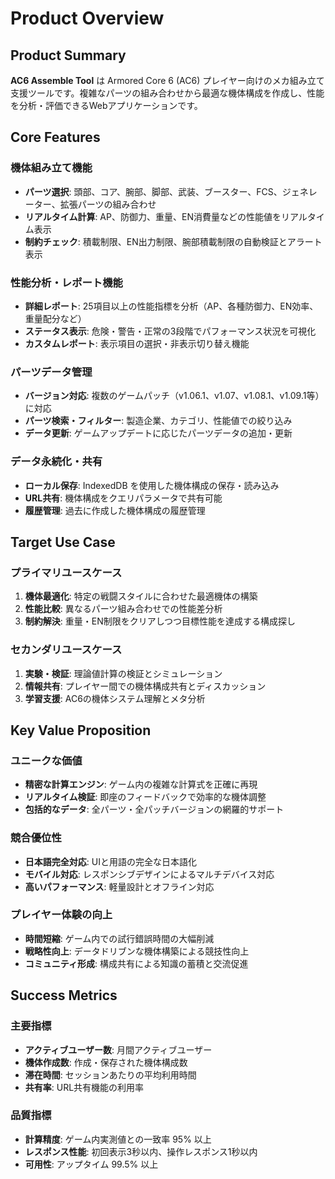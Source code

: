 # Product Overview

## Product Summary
**AC6 Assemble Tool** は Armored Core 6 (AC6) プレイヤー向けのメカ組み立て支援ツールです。複雑なパーツの組み合わせから最適な機体構成を作成し、性能を分析・評価できるWebアプリケーションです。

## Core Features

### 機体組み立て機能
- **パーツ選択**: 頭部、コア、腕部、脚部、武装、ブースター、FCS、ジェネレーター、拡張パーツの組み合わせ
- **リアルタイム計算**: AP、防御力、重量、EN消費量などの性能値をリアルタイム表示
- **制約チェック**: 積載制限、EN出力制限、腕部積載制限の自動検証とアラート表示

### 性能分析・レポート機能
- **詳細レポート**: 25項目以上の性能指標を分析（AP、各種防御力、EN効率、重量配分など）
- **ステータス表示**: 危険・警告・正常の3段階でパフォーマンス状況を可視化
- **カスタムレポート**: 表示項目の選択・非表示切り替え機能

### パーツデータ管理
- **バージョン対応**: 複数のゲームパッチ（v1.06.1、v1.07、v1.08.1、v1.09.1等）に対応
- **パーツ検索・フィルター**: 製造企業、カテゴリ、性能値での絞り込み
- **データ更新**: ゲームアップデートに応じたパーツデータの追加・更新

### データ永続化・共有
- **ローカル保存**: IndexedDB を使用した機体構成の保存・読み込み
- **URL共有**: 機体構成をクエリパラメータで共有可能
- **履歴管理**: 過去に作成した機体構成の履歴管理

## Target Use Case

### プライマリユースケース
1. **機体最適化**: 特定の戦闘スタイルに合わせた最適機体の構築
2. **性能比較**: 異なるパーツ組み合わせでの性能差分析
3. **制約解決**: 重量・EN制限をクリアしつつ目標性能を達成する構成探し

### セカンダリユースケース
1. **実験・検証**: 理論値計算の検証とシミュレーション
2. **情報共有**: プレイヤー間での機体構成共有とディスカッション
3. **学習支援**: AC6の機体システム理解とメタ分析

## Key Value Proposition

### ユニークな価値
- **精密な計算エンジン**: ゲーム内の複雑な計算式を正確に再現
- **リアルタイム検証**: 即座のフィードバックで効率的な機体調整
- **包括的なデータ**: 全パーツ・全パッチバージョンの網羅的サポート

### 競合優位性
- **日本語完全対応**: UIと用語の完全な日本語化
- **モバイル対応**: レスポンシブデザインによるマルチデバイス対応
- **高いパフォーマンス**: 軽量設計とオフライン対応

### プレイヤー体験の向上
- **時間短縮**: ゲーム内での試行錯誤時間の大幅削減
- **戦略性向上**: データドリブンな機体構築による競技性向上
- **コミュニティ形成**: 構成共有による知識の蓄積と交流促進

## Success Metrics

### 主要指標
- **アクティブユーザー数**: 月間アクティブユーザー
- **機体作成数**: 作成・保存された機体構成数
- **滞在時間**: セッションあたりの平均利用時間
- **共有率**: URL共有機能の利用率

### 品質指標
- **計算精度**: ゲーム内実測値との一致率 95% 以上
- **レスポンス性能**: 初回表示3秒以内、操作レスポンス1秒以内
- **可用性**: アップタイム 99.5% 以上